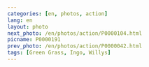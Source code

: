 ```yaml
---
categories: [en, photos, action]
lang: en
layout: photo
next_photo: /en/photos/action/P0000104.html
picname: P0000191
prev_photo: /en/photos/action/P0000042.html
tags: [Green Grass, Ingo, Willys]
---
```

